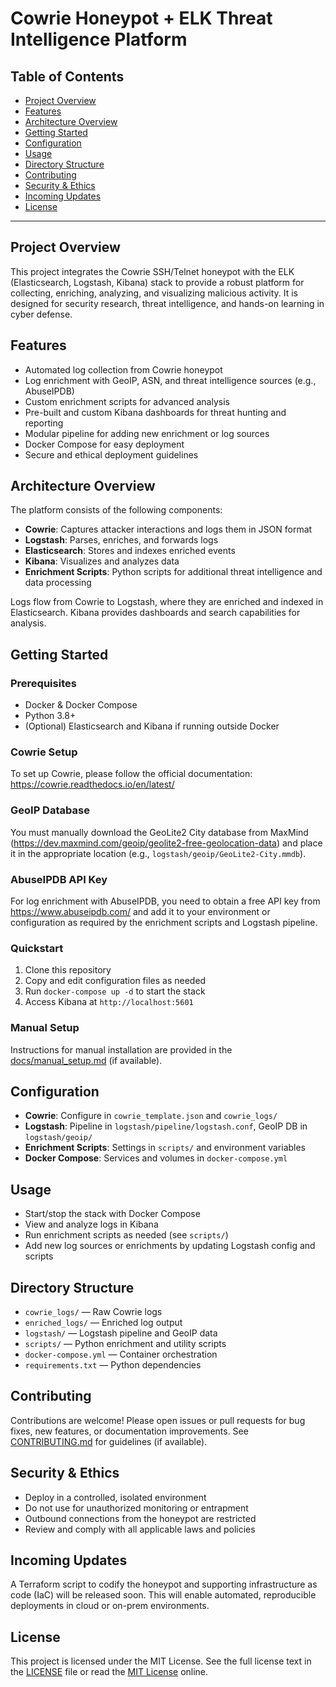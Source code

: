 # Cowrie Honeypot + ELK Threat Intelligence Platform

## Table of Contents
- [Project Overview](#project-overview)
- [Features](#features)
- [Architecture Overview](#architecture-overview)
- [Getting Started](#getting-started)
- [Configuration](#configuration)
- [Usage](#usage)
- [Directory Structure](#directory-structure)
- [Contributing](#contributing)
- [Security & Ethics](#security--ethics)
- [Incoming Updates](#incoming-updates)
- [License](#license)

---

## Project Overview
This project integrates the Cowrie SSH/Telnet honeypot with the ELK (Elasticsearch, Logstash, Kibana) stack to provide a robust platform for collecting, enriching, analyzing, and visualizing malicious activity. It is designed for security research, threat intelligence, and hands-on learning in cyber defense.

## Features
- Automated log collection from Cowrie honeypot
- Log enrichment with GeoIP, ASN, and threat intelligence sources (e.g., AbuseIPDB)
- Custom enrichment scripts for advanced analysis
- Pre-built and custom Kibana dashboards for threat hunting and reporting
- Modular pipeline for adding new enrichment or log sources
- Docker Compose for easy deployment
- Secure and ethical deployment guidelines

## Architecture Overview
The platform consists of the following components:
- **Cowrie**: Captures attacker interactions and logs them in JSON format
- **Logstash**: Parses, enriches, and forwards logs
- **Elasticsearch**: Stores and indexes enriched events
- **Kibana**: Visualizes and analyzes data
- **Enrichment Scripts**: Python scripts for additional threat intelligence and data processing

Logs flow from Cowrie to Logstash, where they are enriched and indexed in Elasticsearch. Kibana provides dashboards and search capabilities for analysis.

## Getting Started
### Prerequisites
- Docker & Docker Compose
- Python 3.8+
- (Optional) Elasticsearch and Kibana if running outside Docker

### Cowrie Setup
To set up Cowrie, please follow the official documentation: https://cowrie.readthedocs.io/en/latest/

### GeoIP Database
You must manually download the GeoLite2 City database from MaxMind (https://dev.maxmind.com/geoip/geolite2-free-geolocation-data) and place it in the appropriate location (e.g., `logstash/geoip/GeoLite2-City.mmdb`).

### AbuseIPDB API Key
For log enrichment with AbuseIPDB, you need to obtain a free API key from https://www.abuseipdb.com/ and add it to your environment or configuration as required by the enrichment scripts and Logstash pipeline.

### Quickstart
1. Clone this repository
2. Copy and edit configuration files as needed
3. Run `docker-compose up -d` to start the stack
4. Access Kibana at `http://localhost:5601`

### Manual Setup
Instructions for manual installation are provided in the [docs/manual_setup.md](docs/manual_setup.md) (if available).

## Configuration
- **Cowrie**: Configure in `cowrie_template.json` and `cowrie_logs/`
- **Logstash**: Pipeline in `logstash/pipeline/logstash.conf`, GeoIP DB in `logstash/geoip/`
- **Enrichment Scripts**: Settings in `scripts/` and environment variables
- **Docker Compose**: Services and volumes in `docker-compose.yml`

## Usage
- Start/stop the stack with Docker Compose
- View and analyze logs in Kibana
- Run enrichment scripts as needed (see `scripts/`)
- Add new log sources or enrichments by updating Logstash config and scripts

## Directory Structure
- `cowrie_logs/` — Raw Cowrie logs
- `enriched_logs/` — Enriched log output
- `logstash/` — Logstash pipeline and GeoIP data
- `scripts/` — Python enrichment and utility scripts
- `docker-compose.yml` — Container orchestration
- `requirements.txt` — Python dependencies

## Contributing
Contributions are welcome! Please open issues or pull requests for bug fixes, new features, or documentation improvements. See [CONTRIBUTING.md](CONTRIBUTING.md) for guidelines (if available).

## Security & Ethics
- Deploy in a controlled, isolated environment
- Do not use for unauthorized monitoring or entrapment
- Outbound connections from the honeypot are restricted
- Review and comply with all applicable laws and policies

## Incoming Updates
A Terraform script to codify the honeypot and supporting infrastructure as code (IaC) will be released soon. This will enable automated, reproducible deployments in cloud or on-prem environments.

## License
This project is licensed under the MIT License. See the full license text in the [LICENSE](./LICENSE) file or read the [MIT License](https://opensource.org/licenses/MIT) online.

